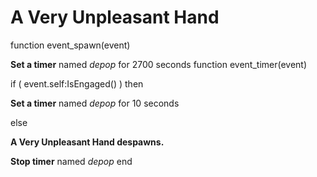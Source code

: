 # A Very Unpleasant Hand
function event_spawn(event)

**Set a timer** named *depop* for 2700 seconds
function event_timer(event)


if ( event.self:IsEngaged() ) then


**Set a timer** named *depop* for 10 seconds





else


**A Very Unpleasant Hand despawns.**


**Stop timer** named *depop*
end
